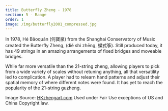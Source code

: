 ```yaml
---
title: Butterfly Zheng - 1978
section: 5 - Range
order: 1
image: /img/butterfly2001_compressed.jpg
---
```

In 1978, Hé Bǎoquán (何寶泉) from the Shanghai Conservatory of Music created the Butterfly Zheng, (dié shì zhēng, 蝶式筝). Still produced today, it has 49 strings in an amazing arrangements of fixed bridges and moveable bridges.

While far more versatile than the 21-string zheng, allowing players to pick from a wide variety of scales without retuning anything, all that versatility led to complication. A player  had to relearn hand patterns and adjust their spatial memory of where different notes were found. It has yet to reach the popularity of the 21-string guzheng.

Image Source: [HKzhengart.com](http://www.hkzhengart.com/museum/item/butterflyver1?category_id=16) Used under Fair Use exceptions of US and China Copyright law.
